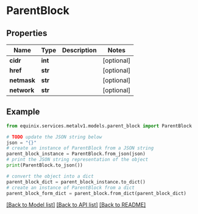 # ParentBlock


## Properties

Name | Type | Description | Notes
------------ | ------------- | ------------- | -------------
**cidr** | **int** |  | [optional] 
**href** | **str** |  | [optional] 
**netmask** | **str** |  | [optional] 
**network** | **str** |  | [optional] 

## Example

```python
from equinix.services.metalv1.models.parent_block import ParentBlock

# TODO update the JSON string below
json = "{}"
# create an instance of ParentBlock from a JSON string
parent_block_instance = ParentBlock.from_json(json)
# print the JSON string representation of the object
print(ParentBlock.to_json())

# convert the object into a dict
parent_block_dict = parent_block_instance.to_dict()
# create an instance of ParentBlock from a dict
parent_block_form_dict = parent_block.from_dict(parent_block_dict)
```
[[Back to Model list]](../README.md#documentation-for-models) [[Back to API list]](../README.md#documentation-for-api-endpoints) [[Back to README]](../README.md)


